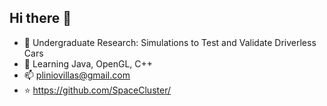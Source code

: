 ## Hi there 👋

- 🔭 Undergraduate Research: Simulations to Test and Validate Driverless Cars 
- 🌱 Learning Java, OpenGL, C++
- 📫 pliniovillas@gmail.com
- ⭐ https://github.com/SpaceCluster/
